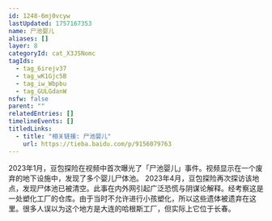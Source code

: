 ```yaml
---
id: 1248-6mj0vcyw
lastUpdated: 1757167353
name: 尸池婴儿
aliases: []
layer: 8
categoryId: cat_X3JSNomc
tagIds:
  - tag_6irejv37
  - tag_wK1Gjc5B
  - tag_iw_Wbpbu
  - tag_GULGdanW
nsfw: false
parent: ""
relatedEntries: []
timelineEvents: []
titledLinks:
  - title: "相关链接: 尸池婴儿"
    url: https://tieba.baidu.com/p/9156079763
---
```


2023年1月，豆包探险在视频中首次曝光了「尸池婴儿」事件。视频显示在一个废弃的地下设施中，发现了多个婴儿尸体池。 2023年4月，豆包探险再次探访该地点，发现尸体池已被清空。此事在内外网引起广泛恐慌与阴谋论解释。经考察这是一处塑化工厂的仓库。由于当时不允许进行小孩塑化，所以这些遗体被遗弃在这里。很多人误以为这个地方是大连的哈根斯工厂，但实际上它位于长春。